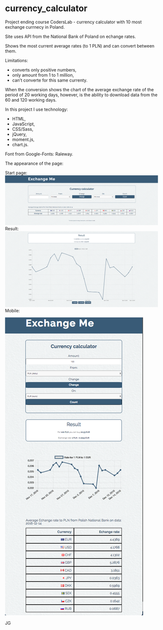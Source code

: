# currency_calculator

Project ending course CodersLab - currency calculator with 10 most exchange currnecy in Poland.

Site uses API from the National Bank of Poland on echange rates.

Shows the most current average rates (to 1 PLN) and can convert between them. 


Limitations: 
- converts only positive numbers,
- only amount from 1 to 1 million, 
- can’t converte for this same currenty.

When the conversion shows the chart of the average exchange rate of the period of 20 working days, however, is the ability to download data from the 60 and 120 working days.

In this project I use technology:
- HTML,
- JavaScript,
- CSS/Sass,
- jQuery,
- moment.js,
- chart.js.

Font from Google-Fonts: Raleway.

The appearance of the page: 

Start page:
![alt tab](https://github.com/jakublack/currency_calculator/blob/master/img/start.png)
Result:
![alt tab](https://github.com/jakublack/currency_calculator/blob/master/img/result.png)
Mobile:

![alt tab](https://github.com/jakublack/currency_calculator/blob/master/img/Mobile.png)

JG
